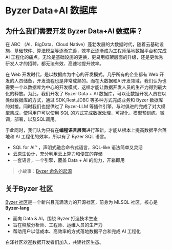 # Byzer Data+AI 数据库

## 为什么我们需要开发 Byzer Data+AI 数据库？

在 ABC （AI、BigData、Cloud Native）蓬勃发展的大数据时代，随着云基础设施、基础软件、算法模型等逐渐完善，效率正逐渐成为工程师落地数据平台和完成 AI 工程化的痛点。无论是基础设施的更换，更易用框架层面的升级，还是更优秀研发人才的招聘，都无法有效、高速地提升效率。

在 Web 开发时代，是以数据库为中心的开发模式。几乎所有的企业都有 Web 开发的人员储备，开发流程也是非常成熟的。而在大数据和AI开发领域，我们认为也需要一个以数据库为中心的开发模式，这样才能让数据开发人员的生产力得到最大化的释放。为此，我们开发了 Byzer Data + AI 数据库，可以让数据开发人员在以类似数据库的方式，通过 SDK,Rest,JDBC 等多种方式完成业务和 Byzer 数据库的对接。同时我们也提供过了 Byzer-LLM 等插件引擎，与时俱进的完成了对大模型集成，使得用户可以使用 SQL 的方式完成数据处理，可视化，模型预训练，微调，部署，以及SQL调用。

于此同时，我们认为只有在**编程语言层面**进行革新，才能从根本上提高数据平台落地和 AI 工程化的效率，所以有了 Byzer SQL 语言。

* SQL for AI™️ ，声明式融合命令式语言，SQL-like 语法简单又灵活
* 云原生设计，充分利用云上算力和便宜的存储
* 一套语言，一个引擎，覆盖 Data + AI 的能力，开箱即用

> 小故事：[Byzer 命名的起源](/byzer-lang/zh-cn/appendix/naming_story.md)

## 关于Byzer 社区

[Byzer 社区](https://github.com/byzer-org)是一个新兴且充满活力的开源社区，前身为 MLSQL 社区，核心是 **Byzer-lang**
* 面向 Data & AI，围绕 Byzer 打造技术生态
* 旨在释放分析师、工程师、运维人员的生产力
* 帮助用户以低成本、高效率的方式落地数据平台和完成 AI 工程化

白泽社区欢迎数据开发者们加入，共建社区生态。